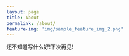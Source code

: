 ```yaml
---
layout: page
title: About
permalink: /about/
feature-img: "img/sample_feature_img_2.png"
---
```

还不知道写什么好!下次再见!

